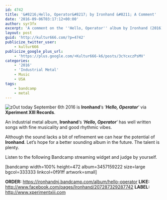 ```yaml
---
id: 4742
title: '&#8216;Hello, Operator&#8217; by Ironhand &#8211; A Comment'
date: '2016-09-06T03:17:12+00:00'
author: syr3fx
excerpt: 'A comment on the ''Hello, Operator'' album by Ironhand (2016).'
layout: post
guid: 'http://kultur666.com/?p=4742'
publicize_twitter_user:
    - kultur666
publicize_google_plus_url:
    - 'https://plus.google.com/+Kultur666-k6/posts/3cYcxczPsMV'
categories:
    - '2016'
    - 'Industrial Metal'
    - Music
    - USA
tags:
    - bandcamp
    - metal
---
```


![z](http://localhost:8080/wp-content/uploads/2016/09/z.jpg?w=680)Out today September 6th 2016 is **Ironhand**‘s ‘***Hello, Operator***‘ via **Xperiment XIII Records**.

An industrial metal album, **Ironhand**‘s ‘***Hello, Operator***‘ has well written songs with fine musicality and good rhythmic vibes.

Although the sound lacks a bit of refinement we can hear the potential of **Ironhand**. Let’s hope for a better sounding album in the future. The talent is plenty.

Listen to the following Bandcamp streaming widget and judge by yourself.

\[bandcamp width=100% height=472 album=3457159222 size=large bgcol=333333 linkcol=0f91ff artwork=small\]

**ORDER:** <https://ironhandnj.bandcamp.com/album/hello-operator>
**LIKE:** <http://www.facebook.com/pages/Ironhand/207287329287742>
**LABEL:** <http://www.xperimentxiii.com>